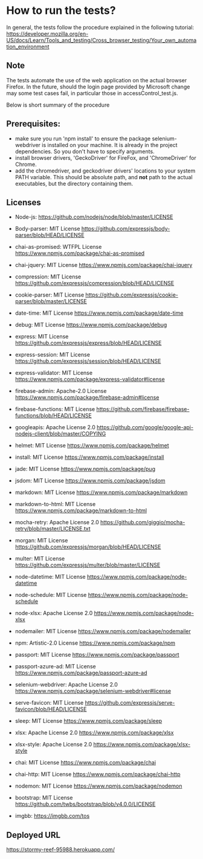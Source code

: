 # How to run the tests? 

In general, the tests follow the procedure explained in the following tutorial: 
https://developer.mozilla.org/en-US/docs/Learn/Tools_and_testing/Cross_browser_testing/Your_own_automation_environment

## Note 
The tests automate the use of the web application on the actual browser Firefox. In the future, should the login page provided by Microsoft change may some test cases fail, in particular those in accessControl_test.js. 

Below is short summary of the procedure
## Prerequisites: 
* make sure you run 'npm install' to ensure the package selenium-webdriver is installed on your machine. It is already in the project dependencies. So you don't have to specify arguments. 
* install browser drivers, 'GeckoDriver' for FireFox, and 'ChromeDriver' for Chrome. 
* add the chromedriver, and geckodriver drivers' locations to your system PATH variable. This should be absolute path, and **not** path to the actual executables, but the directory containing them. 

## Licenses

* Node-js: https://github.com/nodejs/node/blob/master/LICENSE

* Body-parser: MIT License https://github.com/expressjs/body-parser/blob/HEAD/LICENSE

* chai-as-promised: WTFPL License https://www.npmjs.com/package/chai-as-promised

* chai-jquery: MIT License https://www.npmjs.com/package/chai-jquery

* compression: MIT License https://github.com/expressjs/compression/blob/HEAD/LICENSE

* cookie-parser: MIT License https://github.com/expressjs/cookie-parser/blob/master/LICENSE

* date-time: MIT License https://www.npmjs.com/package/date-time

* debug: MIT License https://www.npmjs.com/package/debug

* express: MIT License https://github.com/expressjs/express/blob/HEAD/LICENSE
 
* express-session: MIT License https://github.com/expressjs/session/blob/HEAD/LICENSE

* express-validator: MIT License https://www.npmjs.com/package/express-validator#license

* firebase-admin: Apache-2.0 License https://www.npmjs.com/package/firebase-admin#license

* firebase-functions: MIT License https://github.com/firebase/firebase-functions/blob/HEAD/LICENSE

* googleapis: Apache License 2.0 https://github.com/google/google-api-nodejs-client/blob/master/COPYING

* helmet: MIT License https://www.npmjs.com/package/helmet

* install: MIT License https://www.npmjs.com/package/install

* jade: MIT License https://www.npmjs.com/package/pug

* jsdom: MIT License https://www.npmjs.com/package/jsdom

* markdown: MIT License https://www.npmjs.com/package/markdown

* markdown-to-html: MIT License https://www.npmjs.com/package/markdown-to-html

* mocha-retry: Apache License 2.0 https://github.com/giggio/mocha-retry/blob/master/LICENSE.txt

* morgan: MIT License https://github.com/expressjs/morgan/blob/HEAD/LICENSE

* multer: MIT License https://github.com/expressjs/multer/blob/master/LICENSE

* node-datetime: MIT License https://www.npmjs.com/package/node-datetime

* node-schedule: MIT License https://www.npmjs.com/package/node-schedule

* node-xlsx: Apache License 2.0 https://www.npmjs.com/package/node-xlsx

* nodemailer: MIT License https://www.npmjs.com/package/nodemailer

* npm: Artistic-2.0 License https://www.npmjs.com/package/npm

* passport: MIT License https://www.npmjs.com/package/passport

* passport-azure-ad: MIT License https://www.npmjs.com/package/passport-azure-ad

* selenium-webdriver: Apache License 2.0 https://www.npmjs.com/package/selenium-webdriver#license

* serve-favicon: MIT License https://github.com/expressjs/serve-favicon/blob/HEAD/LICENSE

* sleep: MIT License https://www.npmjs.com/package/sleep

* xlsx: Apache License 2.0 https://www.npmjs.com/package/xlsx

* xlsx-style: Apache License 2.0 https://www.npmjs.com/package/xlsx-style

* chai: MIT License https://www.npmjs.com/package/chai

* chai-http: MIT License https://www.npmjs.com/package/chai-http

* nodemon: MIT License https://www.npmjs.com/package/nodemon

* bootstrap: MIT License https://github.com/twbs/bootstrap/blob/v4.0.0/LICENSE

* imgbb: https://imgbb.com/tos

## Deployed URL
https://stormy-reef-95988.herokuapp.com/
